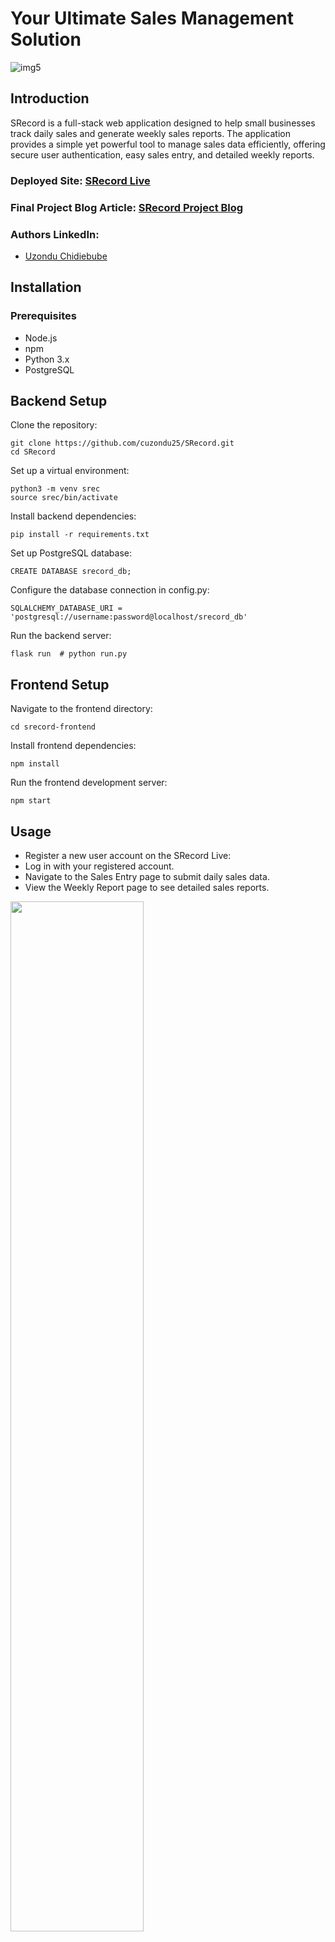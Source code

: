 # Your Ultimate Sales Management Solution
![img5](https://github.com/cuzondu25/SRecord/assets/113671308/8ad3b735-f25e-40ac-bacc-59e26c351d2b)

## Introduction
SRecord is a full-stack web application designed to help small businesses track daily sales and generate weekly sales reports. The application provides a simple yet powerful tool to manage sales data efficiently, offering secure user authentication, easy sales entry, and detailed weekly reports.

### Deployed Site: [SRecord Live](https://s-record-three.vercel.app/)

### Final Project Blog Article: [SRecord Project Blog](https://www.linkedin.com)

### Authors LinkedIn:
* [Uzondu Chidiebube](https://www.linkedin.com/in/uzondu-ebube-739472108)

## Installation 
### Prerequisites
* Node.js
* npm
* Python 3.x
* PostgreSQL

## Backend Setup
Clone the repository:
```
git clone https://github.com/cuzondu25/SRecord.git
cd SRecord
```
Set up a virtual environment:
```
python3 -m venv srec
source srec/bin/activate
```
Install backend dependencies:
```
pip install -r requirements.txt
```
Set up PostgreSQL database:
```
CREATE DATABASE srecord_db;
```
Configure the database connection in config.py:
```
SQLALCHEMY_DATABASE_URI = 'postgresql://username:password@localhost/srecord_db'
```
Run the backend server:
```
flask run  # python run.py
```
## Frontend Setup
Navigate to the frontend directory:
```
cd srecord-frontend
```
Install frontend dependencies:
```
npm install
```
Run the frontend development server:
```
npm start
```
## Usage
* Register a new user account on the SRecord Live:
* Log in with your registered account.
* Navigate to the Sales Entry page to submit daily sales data.
* View the Weekly Report page to see detailed sales reports.
<picture>
  <img width='65%, center' src='https://github.com/cuzondu25/SRecord/assets/113671308/2e61a35e-2299-4fa5-a974-5bfee8c5e826' />
</picture>

## Contributing
We welcome contributions from the community. To contribute, please follow these steps:
* Fork the repository.
* Create a new branch for your feature or bugfix.
* Commit your changes with descriptive messages.
* Push your changes to your forked repository.
* Create a pull request with a detailed description of your changes.
## Related Projects
Here are some related projects that might interest you:
* Sales Tracker
* Weekly Sales Reports
* Sales Management System
## Licensing
This project is licensed under the MIT License.

